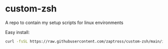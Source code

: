 # custom-zsh
A repo to contain my setup scripts for linux environments

Easy install:
```bash
curl -fsSL https://raw.githubusercontent.com/zaptross/custom-zsh/main/install.sh | sh
```